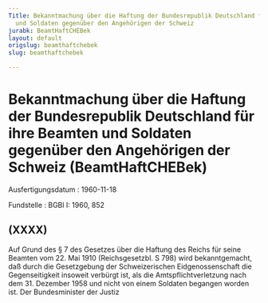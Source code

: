```yaml
---
Title: Bekanntmachung über die Haftung der Bundesrepublik Deutschland für ihre Beamten
  und Soldaten gegenüber den Angehörigen der Schweiz
jurabk: BeamtHaftCHEBek
layout: default
origslug: beamthaftchebek
slug: beamthaftchebek

---
```


# Bekanntmachung über die Haftung der Bundesrepublik Deutschland für ihre Beamten und Soldaten gegenüber den Angehörigen der Schweiz (BeamtHaftCHEBek)

Ausfertigungsdatum
:   1960-11-18

Fundstelle
:   BGBl I: 1960, 852



## (XXXX)

Auf Grund des § 7 des Gesetzes über die Haftung des Reichs für seine Beamten vom 22. Mai 1910 (Reichsgesetzbl. S 798) wird bekanntgemacht, daß durch die Gesetzgebung der Schweizerischen Eidgenossenschaft die Gegenseitigkeit insoweit verbürgt ist, als die Amtspflichtverletzung nach dem 31. Dezember 1958 und nicht von einem Soldaten begangen worden ist.
Der Bundesminister der Justiz

